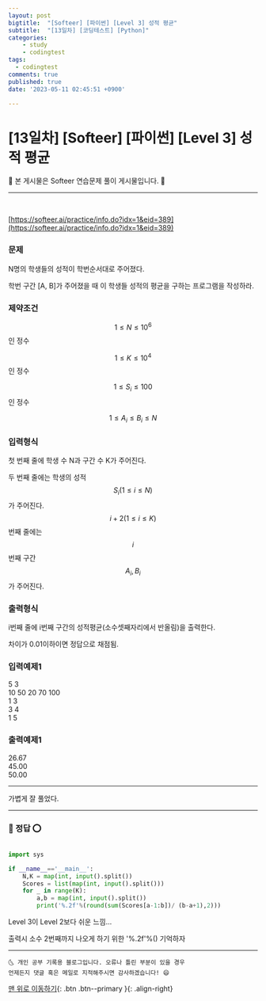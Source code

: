 ```yaml
---
layout: post
bigtitle:  "[Softeer] [파이썬] [Level 3] 성적 평균"
subtitle:  "[13일차] [코딩테스트] [Python]"
categories:
    - study
    - codingtest
tags:
  - codingtest
comments: true
published: true
date: '2023-05-11 02:45:51 +0900'

---
```



# [13일차] [Softeer] [파이썬] [Level 3] 성적 평균

🎀 본 게시물은 Softeer 연습문제 풀이 게시물입니다. 🎀 

---
<br>

[https://softeer.ai/practice/info.do?idx=1&eid=389](https://softeer.ai/practice/info.do?idx=1&eid=389)


### 문제

N명의 학생들의 성적이 학번순서대로 주어졌다.



학번 구간 [A, B]가 주어졌을 때 이 학생들 성적의 평균을 구하는 프로그램을 작성하라.


### 제약조건

$$1 ≤ N ≤ 10^6$$ 인 정수

$$1 ≤ K ≤ 10^4$$ 인 정수

$$1 ≤ S_i ≤ 100$$ 인 정수

$$1 ≤ A_i ≤ B_i ≤ N$$

### 입력형식

첫 번째 줄에 학생 수 N과 구간 수 K가 주어진다.

두 번째 줄에는 학생의 성적 $$S_i (1 ≤ i ≤ N)$$가 주어진다. $$i + 2 (1 ≤ i ≤ K)$$번째 줄에는 $$i$$번째 구간 $$A_i, B_i$$가 주어진다.

### 출력형식

i번째 줄에 i번째 구간의 성적평균(소수셋째자리에서 반올림)을 출력한다.

차이가 0.01이하이면 정답으로 채점됨.

### 입력예제1

5 3                 <br>
10 50 20 70 100     <br>
1 3                 <br>
3 4                 <br>
1 5                 <br>

### 출력예제1

26.67           <br>
45.00           <br>
50.00           <br>


---

가볍게 잘 풀었다.

---

### 🚀 정답 ⭕

```python

import sys

if __name__=='__main__':
    N,K = map(int, input().split())
    Scores = list(map(int, input().split()))
    for _ in range(K):
        a,b = map(int, input().split())
        print('%.2f'%(round(sum(Scores[a-1:b])/ (b-a+1),2)))

```

Level 3이 Level 2보다 쉬운 느낌... 

출력시 소수 2번째까지 나오게 하기 위한 '%.2f'%() 기억하자 

***
    🌜 개인 공부 기록용 블로그입니다. 오류나 틀린 부분이 있을 경우 
    언제든지 댓글 혹은 메일로 지적해주시면 감사하겠습니다! 😄

[맨 위로 이동하기](#){: .btn .btn--primary }{: .align-right}
